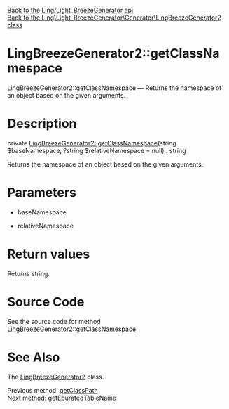 [Back to the Ling/Light_BreezeGenerator api](https://github.com/lingtalfi/Light_BreezeGenerator/blob/master/doc/api/Ling/Light_BreezeGenerator.md)<br>
[Back to the Ling\Light_BreezeGenerator\Generator\LingBreezeGenerator2 class](https://github.com/lingtalfi/Light_BreezeGenerator/blob/master/doc/api/Ling/Light_BreezeGenerator/Generator/LingBreezeGenerator2.md)


LingBreezeGenerator2::getClassNamespace
================



LingBreezeGenerator2::getClassNamespace — Returns the namespace of an object based on the given arguments.




Description
================


private [LingBreezeGenerator2::getClassNamespace](https://github.com/lingtalfi/Light_BreezeGenerator/blob/master/doc/api/Ling/Light_BreezeGenerator/Generator/LingBreezeGenerator2/getClassNamespace.md)(string $baseNamespace, ?string $relativeNamespace = null) : string




Returns the namespace of an object based on the given arguments.




Parameters
================


- baseNamespace

    

- relativeNamespace

    


Return values
================

Returns string.








Source Code
===========
See the source code for method [LingBreezeGenerator2::getClassNamespace](https://github.com/lingtalfi/Light_BreezeGenerator/blob/master/Generator/LingBreezeGenerator2.php#L2103-L2110)


See Also
================

The [LingBreezeGenerator2](https://github.com/lingtalfi/Light_BreezeGenerator/blob/master/doc/api/Ling/Light_BreezeGenerator/Generator/LingBreezeGenerator2.md) class.

Previous method: [getClassPath](https://github.com/lingtalfi/Light_BreezeGenerator/blob/master/doc/api/Ling/Light_BreezeGenerator/Generator/LingBreezeGenerator2/getClassPath.md)<br>Next method: [getEpuratedTableName](https://github.com/lingtalfi/Light_BreezeGenerator/blob/master/doc/api/Ling/Light_BreezeGenerator/Generator/LingBreezeGenerator2/getEpuratedTableName.md)<br>


